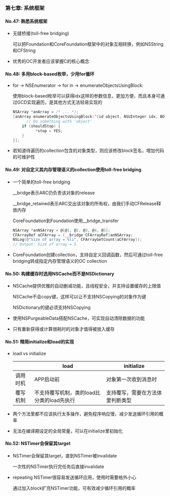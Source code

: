 ### 第七章: 系统框架

#### No.47: 熟悉系统框架

* 无缝桥接(toll-free bridging)

  可以把Foundation和CoreFoundation框架中的对象互相转换，例如NSString和CFString

* 优秀的OC开发者应该掌握C的核心概念



#### No.48: 多用block-based枚举，少用for循环

* for -> NSEnumerator -> for in -> enumerateObjectsUsingBlock:

  使用block-based枚举可以获得idx这样的参数信息，更加方便，而且本身可通过GCD实现遍历，是其他方式无法轻易实现的

  ```objective-c
  NSArray *anArray = /* ... */;
  [anArray enumerateObjectsUsingBlock:^(id object, NSUInteger idx, BOOL *stop) {
    	// Do something with 'object'
      if (shouldStop) {
  		    *stop = YES;
      }
  }];
  ```

* 若知道待遍历的collection包含的对象类型，则应该修改block签名，增加代码的可维护性



#### No.49: 对自定义其内存管理语义的collection使用toll-free bridging

* 一个简单的toll-free bridging

  __bridge表示ARC仍负责该对象的release

  __bridge_retained表示ARC交出该对象的所有权，由我们手动CFRelease释放内存

  CoreFoundation到Foundation使用__bridge_transfer

  ```objective-c
  NSArray *anNSArray = @[@1, @2, @3, @4, @5];
  CFArrayRef aCFArray = (__bridge CFArrayRef)anNSArray;
  NSLog(@"Size of array = %li", CFArrayGetCount(aCFArray));
  // Output: Size of array = 5
  ```

* CoreFoundation创建collection，支持自定义回调函数，然后可通过toll-free bridging转成指定内存管理语义的OC collection



#### No.50: 构建缓存时选用NSCache而不是NSDictionary

* NSCache提供优雅的自动删减功能，且线程安全，并支持设置缓存的上限值

  NSCache不会copy键，这样可以让不支持NSCopying的对象作为键

  NSDictionary的键必须支持NSCopying

* 使用NSPurgeableData搭配NSCache，可实现自动清除数据的功能

* 只有重新获得或计算很耗时的对象才值得被放入缓存



#### No.51: 精简initialize和load的实现

* load vs initialize

  |          | load                                       | initialize                       |
  | -------- | ------------------------------------------ | -------------------------------- |
  | 调用时机 | APP启动前                                  | 对象第一次收到消息时             |
  | 覆写机制 | 不支持覆写机制，类的load比分类的load先执行 | 支持覆写，需要在方法体里判断类型 |

* 两个方法里都不应该执行太多操作，避免程序响应慢，减少发送循环引用的概率

* 无法在编译期设定的全局常量，可以在initialize里初始化



#### No.52: NSTimer会保留其target

* NSTimer会保留其target，直到NSTimer被invalidate

  一次性的NSTimer执行完任务后直接invalidate

* repeating NSTimer很容易发送循环应用，使用时需要格外小心

  通过加入block扩充NSTimer功能，可有效减少循环引用的概率